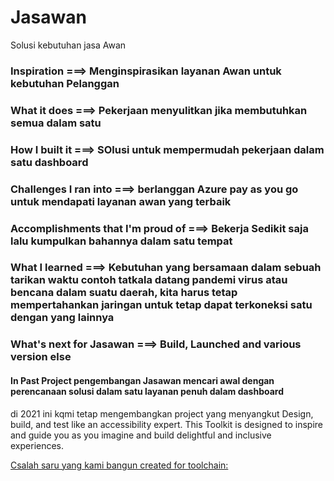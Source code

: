 # Jasawan 
Solusi kebutuhan jasa Awan
### Inspiration  ===> Menginspirasikan layanan Awan untuk kebutuhan Pelanggan 

### What it does  ===> Pekerjaan menyulitkan jika membutuhkan semua dalam satu 

### How I built it  ===> SOlusi untuk mempermudah pekerjaan dalam satu dashboard 

### Challenges I ran into  ===> berlanggan Azure pay as you go untuk mendapati layanan awan yang terbaik 

### Accomplishments that I'm proud of  ===> Bekerja Sedikit saja lalu kumpulkan bahannya dalam satu tempat

### What I learned  ===> Kebutuhan yang bersamaan dalam sebuah tarikan waktu contoh tatkala datang pandemi virus atau bencana dalam suatu daerah, kita harus tetap mempertahankan jaringan untuk tetap dapat terkoneksi satu dengan yang lainnya

### What's next for Jasawan  ===> Build, Launched and various version else

#### In Past Project pengembangan Jasawan mencari awal dengan perencanaan solusi dalam satu layanan penuh dalam dashboard 
di 2021 ini kqmi tetap mengembangkan project yang menyangkut Design, build, and test like an accessibility expert. This Toolkit is designed to inspire and guide you as you imagine and build delightful and inclusive experiences.

[Csalah saru yang kami bangun created for toolchain:](https://console.ng.bluemix.net/devops/toolchains/7e57234f-a5be-45d2-beb6-f38cfd5cf3c8?env_id=ibm%3Ayp%3Aus-south)
